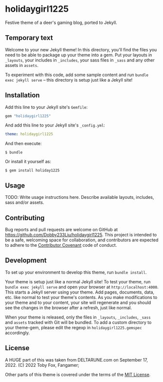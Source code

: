 # holidaygirl1225

Festive theme of a deer's gaming blog, ported to Jekyll.

## Temporary text

Welcome to your new Jekyll theme! In this directory, you'll find the files you need to be able to package up your theme into a gem. Put your layouts in `_layouts`, your includes in `_includes`, your sass files in `_sass` and any other assets in `assets`.

To experiment with this code, add some sample content and run `bundle exec jekyll serve` – this directory is setup just like a Jekyll site!

## Installation

Add this line to your Jekyll site's `Gemfile`:

```ruby
gem "holidaygirl1225"
```

And add this line to your Jekyll site's `_config.yml`:

```yaml
theme: holidaygirl1225
```

And then execute:

    $ bundle

Or install it yourself as:

    $ gem install holiday1225

## Usage

TODO: Write usage instructions here. Describe available layouts, includes, sass and/or assets.

## Contributing

Bug reports and pull requests are welcome on GitHub at https://github.com/Dobby233Liu/holidaygirl1225. This project is intended to be a safe, welcoming space for collaboration, and contributors are expected to adhere to the [Contributor Covenant](https://www.contributor-covenant.org/) code of conduct.

## Development

To set up your environment to develop this theme, run `bundle install`.

Your theme is setup just like a normal Jekyll site! To test your theme, run `bundle exec jekyll serve` and open your browser at `http://localhost:4000`. This starts a Jekyll server using your theme. Add pages, documents, data, etc. like normal to test your theme's contents. As you make modifications to your theme and to your content, your site will regenerate and you should see the changes in the browser after a refresh, just like normal.

When your theme is released, only the files in `_layouts`, `_includes`, `_sass` and `assets` tracked with Git will be bundled.
To add a custom directory to your theme-gem, please edit the regexp in `holidaygirl1225.gemspec` accordingly.

## License

A HUGE part of this was taken from DELTARUNE.com on September 17, 2022. (C) 2022 Toby Fox, Fangamer;

Other parts of this theme is covered under the terms of the [MIT License](https://opensource.org/licenses/MIT).
